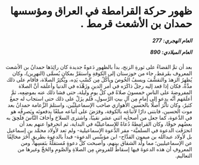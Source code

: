 <h1 dir="rtl">ظهور حركة القرامطة في العراق ومؤسسها حمدان بن الأشعث قرمط  .</h1>

<h5 dir="rtl">العام الهجري:  277

العام الميلادي: 890

</h5>

<p dir="rtl">بعد أن تمَّ القضاءُ على ثورةِ الزنج، بدأ بالظهورِ دَعوةٌ جديدة كان رائِدَها حمدانُ بن الأشعث المعروف بقَرمَط، جاء من خوزستان إلى الكوفةِ واستقَرَّ بمكانٍ يُسمَّى (النهرين)، وكان يُظهِرُ الزهدَ والتقشُّفَ ويسفُ الخُوصَ ويأكُلُ مِن كَسْبِ يَدِه، ويُكثِرُ الصلاة، فأقام على ذلك مدَّةً، فكان إذا قعد إليه رجلٌ ذاكَرَه في أمر الدينِ وزَهَّدَه في الدنيا وأعلَمَه أنَّ الصلاة المفروضةَ على الناسِ خمسونَ صلاةً في كلِّ يومٍ وليلة، حتى فشا ذلك عنه بموضِعِه، ثمَّ أعلَمَهم أنَّه يدعو إلى إمامٍ مِن آل بيتِ الرَّسولِ، فلم يزَلْ على ذلك حتى استجاب له جمعٌ كثيرٌ، وكان تأثَّرَ أصلًا بالحسين الأهوازي صاحب الإسماعيليِّين، واستلمَ الزَّعامة حمدانُ بعد موت الحسين، فابتنى دارًا لأتباعِه بالكوفة، وفرَضَ على أتباعه مبلغًا يدفعونَه ويَصرِفُه هو في الدَّعوة، كما جعل من أصحابِه اثني عشر نقيبًا، واشترى السلاحَ وأخافَ النَّاسَ فلَحِقَ به بعضُهم خوفًا، وكان القرامِطةُ دُعاةً للإسماعيليَّة في البداية، ثم انحرفوا عنهم بعد أن انحرَفَت الدعوة في السلميَّة- مقر الدَّعوة الإسماعيلية- ولم تعد لأولاد محمَّد بن إسماعيل بل لأولاد عبدالله بن ميمون القدَّاح- ابن مؤسِّس الدعوة- فبدأ بالدعوة بطريقٍ آخَرَ مخالِفًا عن الإسماعيليين؛ مما ولَّد الشقاق بينهم، وأصبحت كلُّ دعوةٍ مُستقلَّةً بنَفسِها، ومن المعروفِ أن هذه الدعوةَ فيها إسقاطٌ للفروضِ مِن الصلاةِ والصَّومِ والحَجِّ وغيرها من التعاليم.</p></br>
